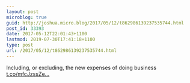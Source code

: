 ```yaml
---
layout: post
microblog: true
guid: http://joshua.micro.blog/2017/05/12/t862986139237535744.html
post_id: 33393
date: 2017-05-12T22:01:43+1100
lastmod: 2019-07-30T17:41:18+1100
type: post
url: /2017/05/12/t862986139237535744.html
---
```

Including, or excluding, the new expenses of doing business [t.co/mfcJzssZe...](https://t.co/mfcJzssZes)
